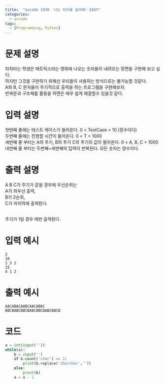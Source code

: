 ```yaml
---
title:  "ascode 1030  나는 차차를 싫어해! EASY"
categories:
  - ascode
tags:
  - [Programming, Python]
---
```


# 문제 설명
차차라는 학생은 매트릭스라는 영화에 나오는 숫자들이 내려오는 장면을 구현해 보고 싶다. <br>
하지만 그것을 구현하기 위해선 우리들이 사용하는 방식으로는 불가능할 것같다. <br>
A와 B, C 문자들이 주기적으로 출력을 하는 프로그램을 구현해보자. <br>
반복문과 구조체를 활용을 하면은 매우 쉽게 해결할수 있을것 같다.

# 입력 설명
첫번째 줄에는 테스트 케이스가 들어온다. 0 < TestCase < 10 (정수이다) <br>
두번째 줄에는 진행할 시간이 들어온다.  0 < T < 1000<br>
세번째 줄 부터는 A의 주기, B의 주기 C의 주기의 값이 들어온다.  0 < A, B, C < 1000<br>
네번째 줄 부터는 두번째~세번째의 입력이 반복된다.
모든 숫자는 양수이다.  

# 출력 설명
A B C가 주기가 같을 경우에 우선순위는<br>
A가 최우선 출력,<br>
B가 2순위,<br>
C가 마지막에 출력된다.<br><br>


주기가 1일 경우 매번 출력된다.

# 입력 예시
```
2
10
1 3 2
15
4 1 2
```

# 출력 예시
```
AACABACAABCAACABAC
BBCBABCBBCBABCBBCBABCBBCB
```

# 코드

```py
a = int(input(''))
while(a):
    b = input('')
    if b.count('char') >= 2:
        print(b.replace('charchar',''))
    else:
        print(b)
    a = a - 1
```